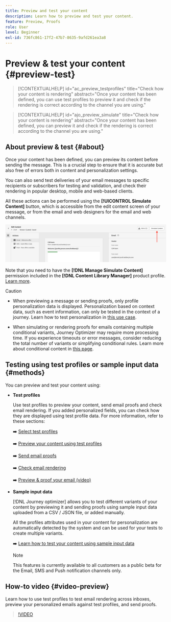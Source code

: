 ```yaml
---
title: Preview and test your content
description: Learn how to preview and test your content.
feature: Preview, Proofs
role: User
level: Beginner
exl-id: 736fc861-17f2-47b7-8635-9afd261ea3a8
---
```

# Preview & test your content {#preview-test}

>[!CONTEXTUALHELP]
>id="ac_preview_testprofiles"
>title="Check how your content is rendering"
>abstract="Once your content has been defined, you can use test profiles to preview it and check if the rendering is correct according to the channel you are using."

>[!CONTEXTUALHELP]
>id="ajo_preview_simulate"
>title="Check how your content is rendering"
>abstract="Once your content has been defined, you can preview it and check if the rendering is correct according to the channel you are using."

## About preview & test {#about}

Once your content has been defined, you can preview its content before sending the message. This is a crucial step to ensure that it is accurate but also free of errors both in content and personalization settings.

You can also send test deliveries of your email messages to specific recipients or subscribers for testing and validation, and check their rendering in popular desktop, mobile and web-based clients.

All these actions can be performed using the **[!UICONTROL Simulate Content]** button, which is accessible from the edit content screen of your message, or from the email and web designers for the email and web channels.

![](../email/assets/email-preview-button.png)

Note that you need to have the **[!DNL Manage Simulate Content]** permission included in the **[!DNL Content Library Manager]** product profile. [Learn more](../administration/ootb-product-profiles.md#content-library-manager).


>[!CAUTION]
>
>* When previewing a message or sending proofs, only profile personalization data is displayed. Personalization based on context data, such as event information, can only be tested in the context of a journey. Learn how to test personalization in [this use case](../personalization/personalization-use-case.md).
>
>* When simulating or rendering proofs for emails containing multiple conditional variants, Journey Optimizer may require more processing time. If you experience timeouts or error messages, consider reducing the total number of variants or simplifying conditional rules. Learn more about conditional content in [this page](../personalization/dynamic-content.md).


## Testing using test profiles or sample input data {#methods}

You can preview and test your content using:

* **Test profiles**

    Use test profiles to preview your content, send email proofs and check email rendering. If you added personalized fields, you can check how they are displayed using test profile data. For more information, refer to these sections:

    ➡️ [Select test profiles](test-profiles.md)

    ➡️ [Preview your content using test profiles](preview.md)

    ➡️ [Send email proofs](proofs.md)

    ➡️ [Check email rendering](rendering.md)

    ➡️ [Preview & proof your email (video)](#video-preview)

* **Sample input data**
    
    [!DNL Journey optimizer] allows you to test different variants of your content by previewing it and sending proofs using sample input data uploaded from a CSV / JSON file, or added manually.

    All the profiles attributes used in your content for personalization are automatically detected by the system and can be used for your tests to create multiple variants.

    ➡️ [Learn how to test your content using sample input data](../test-approve/simulate-sample-input.md)

    >[!NOTE]
    >
    >This features is currently available to all customers as a public beta for the Email, SMS and Push notification channels only.

## How-to video {#video-preview}

Learn how to use test profiles to test email rendering across inboxes, preview your personalized emails against test profiles, and send proofs.

>[!VIDEO](https://video.tv.adobe.com/v/3425026?quality=12)
